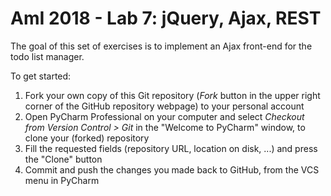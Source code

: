 # AmI 2018 - Lab 7: jQuery, Ajax, REST
The goal of this set of exercises is to implement an Ajax front-end for the todo list manager.

To get started:

1. Fork your own copy of this Git repository (_Fork_ button in the upper right corner of the GitHub repository webpage) to your personal account
2. Open PyCharm Professional on your computer and select _Checkout from Version Control > Git_ in the "Welcome to PyCharm" window, to clone your (forked) repository
3. Fill the requested fields (repository URL, location on disk, ...) and press the "Clone" button
4. Commit and push the changes you made back to GitHub, from the VCS menu in PyCharm
